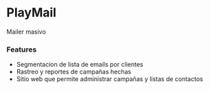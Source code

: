 # PlayMail
Mailer masivo

### Features

- Segmentacion de lista de emails por clientes
- Rastreo y reportes de campañas hechas
- Sitio web que permite administrar campañas y listas de contactos
